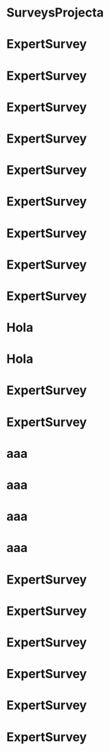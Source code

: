 # SurveysProjecta
# ExpertSurvey
# ExpertSurvey
# ExpertSurvey
# ExpertSurvey
# ExpertSurvey
# ExpertSurvey
# ExpertSurvey
# ExpertSurvey
# ExpertSurvey
# Hola
# Hola
# ExpertSurvey
# ExpertSurvey
# aaa
# aaa
# aaa
# aaa
# ExpertSurvey
# ExpertSurvey
# ExpertSurvey
# ExpertSurvey
# ExpertSurvey
# ExpertSurvey
